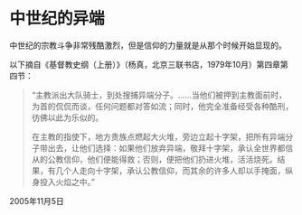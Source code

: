 # 中世纪的异端

中世纪的宗教斗争非常残酷激烈，但是信仰的力量就是从那个时候开始显现的。

以下摘自《基督教史纲（上册）》（杨真，北京三联书店，1979年10月）第四章第四节：

> “主教派出大队骑士，到处搜捕异端分子。……当他们被押到主教面前时，为首的侃侃而谈，任何问题都对答如流；同时，他完全准备经受各种酷刑，彷佛以此为乐似的。
> 
> 在主教的指使下，地方贵族点燃起大火堆，旁边立起十字架，把所有异端分子带出去，让他们选择：如果他们放弃异端，敬拜十字架，承认全世界都信从的公教信仰，他们便能得救；否则，便把他们扔进火堆，活活烧死。结果，有几个人走向十字架，承认公教信仰，而其余的许多人却以手掩面，纵身投入火焰之中。”

2005年11月5日

